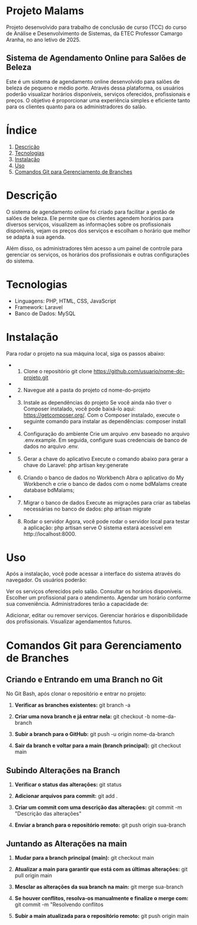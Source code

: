 # Projeto Malams
Projeto desenvolvido para trabalho de conclusão de curso (TCC) do curso de Análise e Desenvolvimento de Sistemas, da ETEC Professor Camargo Aranha, no ano letivo de 2025.
## Sistema de Agendamento Online para Salões de Beleza
Este é um sistema de agendamento online desenvolvido para salões de beleza de pequeno e médio porte. Através dessa plataforma, os usuários poderão visualizar horários disponíveis, serviços oferecidos, profissionais e preços. O objetivo é proporcionar uma experiência simples e eficiente tanto para os clientes quanto para os administradores do salão.

# Índice
1. [Descrição](#descrição)
2. [Tecnologias](#tecnologias)
3. [Instalação](#instalação)
4. [Uso](#uso)
5. [Comandos Git para Gerenciamento de Branches](#comandos-git-para-gerenciamento-de-branches)

# Descrição
O sistema de agendamento online foi criado para facilitar a gestão de salões de beleza. Ele permite que os clientes agendem horários para diversos serviços, visualizem as informações sobre os profissionais disponíveis, vejam os preços dos serviços e escolham o horário que melhor se adapta à sua agenda.

Além disso, os administradores têm acesso a um painel de controle para gerenciar os serviços, os horários dos profissionais e outras configurações do sistema.

# Tecnologias
- Linguagens: PHP, HTML, CSS, JavaScript
- Framework: Laravel
- Banco de Dados: MySQL

# Instalação
Para rodar o projeto na sua máquina local, siga os passos abaixo:

- 1. Clone o repositório
git clone https://github.com/usuario/nome-do-projeto.git
- 2. Navegue até a pasta do projeto
cd nome-do-projeto
- 3. Instale as dependências do projeto
Se você ainda não tiver o Composer instalado, você pode baixá-lo aqui: https://getcomposer.org/.
Com o Composer instalado, execute o seguinte comando para instalar as dependências:
composer install
- 4. Configuração do ambiente
Crie um arquivo .env baseado no arquivo .env.example.
Em seguida, configure suas credenciais de banco de dados no arquivo .env.
- 5. Gerar a chave do aplicativo
Execute o comando abaixo para gerar a chave do Laravel:
php artisan key:generate
- 6. Criando o banco de dados no Workbench
Abra o aplicativo do My Workbench e crie o banco de dados com o nome bdMalams
create database bdMalams;
- 7. Migrar o banco de dados
Execute as migrações para criar as tabelas necessárias no banco de dados:
php artisan migrate
- 8. Rodar o servidor
Agora, você pode rodar o servidor local para testar a aplicação:
php artisan serve
O sistema estará acessível em http://localhost:8000.

# Uso
Após a instalação, você pode acessar a interface do sistema através do navegador. Os usuários poderão:

Ver os serviços oferecidos pelo salão.
Consultar os horários disponíveis.
Escolher um profissional para o atendimento.
Agendar um horário conforme sua conveniência.
Administradores terão a capacidade de:

Adicionar, editar ou remover serviços.
Gerenciar horários e disponibilidade dos profissionais.
Visualizar agendamentos futuros.

# Comandos Git para Gerenciamento de Branches

## Criando e Entrando em uma Branch no Git

No Git Bash, após clonar o repositório e entrar no projeto:

1. **Verificar as branches existentes:**
   git branch -a

2. **Criar uma nova branch e já entrar nela:**
   git checkout -b nome-da-branch
   
3. **Subir a branch para o GitHub:**
   git push -u origin nome-da-branch
     
4. **Sair da branch e voltar para a main (branch principal):**
   git checkout main
   
## Subindo Alterações na Branch

1. **Verificar o status das alterações:**
   git status
   
2. **Adicionar arquivos para commit:**
   git add .
   
3. **Criar um commit com uma descrição das alterações:**
   git commit -m "Descrição das alterações"
   
4. **Enviar a branch para o repositório remoto:**
   git push origin sua-branch

## Juntando as Alterações na main

1. **Mudar para a branch principal (main):**
   git checkout main
   
2. **Atualizar a main para garantir que está com as últimas alterações:**
   git pull origin main
   
4. **Mesclar as alterações da sua branch na main:**
   git merge sua-branch
   
5. **Se houver conflitos, resolva-os manualmente e finalize o merge com:**
   git commit -m "Resolvendo conflitos
   
7. **Subir a main atualizada para o repositório remoto:**
  git push origin main
   


